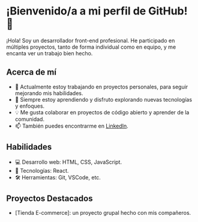 # ¡Bienvenido/a a mi perfil de GitHub! 👋

¡Hola! Soy un desarrollador front-end profesional. He participado en múltiples proyectos, tanto de forma individual como en equipo, y me encanta ver un trabajo bien hecho.

## Acerca de mí
- 🚀 Actualmente estoy trabajando en proyectos personales, para seguir mejorando mis habilidades.
- 🌱 Siempre estoy aprendiendo y disfruto explorando nuevas tecnologías y enfoques.
- 💡 Me gusta colaborar en proyectos de código abierto y aprender de la comunidad.
- 📫 También puedes encontrarme en [LinkedIn](https://www.linkedin.com/in/kibria-ali/).

## Habilidades
- 💻 Desarrollo web: HTML, CSS, JavaScript.
- 🚀 Tecnologías: React.
- 🛠️ Herramientas: Git, VSCode, etc.

## Proyectos Destacados
- [Tienda E-commerce]: un proyecto grupal hecho con mis compañeros.
